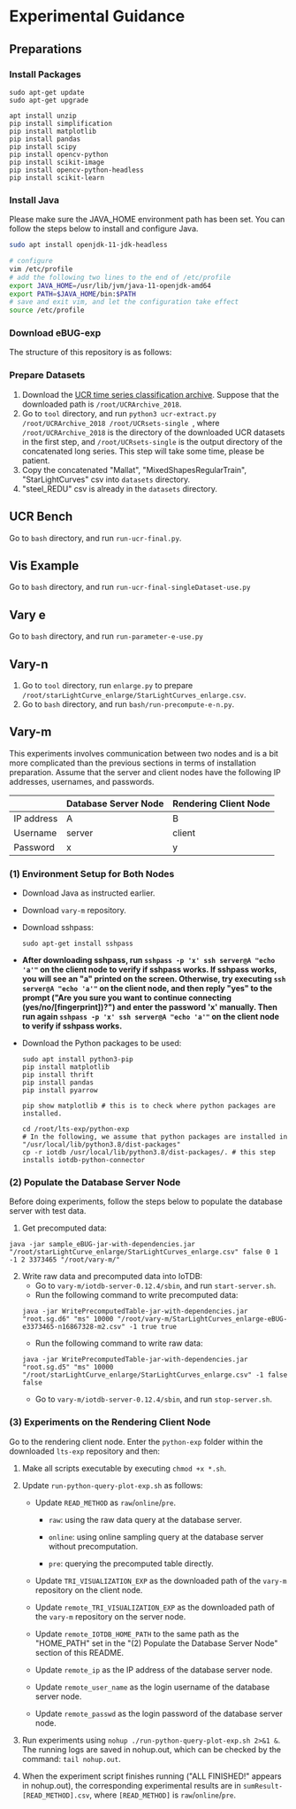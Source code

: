 # Experimental Guidance

## Preparations

### Install Packages

```shell
sudo apt-get update
sudo apt-get upgrade

apt install unzip
pip install simplification
pip install matplotlib
pip install pandas
pip install scipy
pip install opencv-python
pip install scikit-image
pip install opencv-python-headless
pip install scikit-learn
```

### Install Java

Please make sure the JAVA_HOME environment path has been set. You can follow the steps below to install and configure Java.


```bash
sudo apt install openjdk-11-jdk-headless

# configure
vim /etc/profile
# add the following two lines to the end of /etc/profile
export JAVA_HOME=/usr/lib/jvm/java-11-openjdk-amd64
export PATH=$JAVA_HOME/bin:$PATH
# save and exit vim, and let the configuration take effect
source /etc/profile
```

### Download eBUG-exp

The structure of this repository is as follows:


### Prepare Datasets

1.   Download the [UCR time series classification archive](https://www.cs.ucr.edu/%7Eeamonn/time_series_data_2018/). Suppose that the downloaded path is `/root/UCRArchive_2018`.
2.   Go to `tool` directory, and run `python3 ucr-extract.py /root/UCRArchive_2018 /root/UCRsets-single `, where `/root/UCRArchive_2018` is the directory of the downloaded UCR datasets in the first step, and `/root/UCRsets-single` is the output directory of the concatenated long series. This step will take some time, please be patient.
3.   Copy the concatenated "Mallat", "MixedShapesRegularTrain", "StarLightCurves" csv into `datasets` directory.
4.   "steel_REDU" csv is already in the `datasets` directory.

## UCR Bench

Go to `bash` directory, and run `run-ucr-final.py`.

## Vis Example
Go to `bash` directory, and run `run-ucr-final-singleDataset-use.py`


## Vary e
Go to `bash` directory, and run `run-parameter-e-use.py`


## Vary-n
1. Go to `tool` directory, run `enlarge.py` to prepare `/root/starLightCurve_enlarge/StarLightCurves_enlarge.csv`.
2. Go to `bash` directory, and run `bash/run-precompute-e-n.py`.

## Vary-m

This experiments involves communication between two nodes and is a bit more complicated than the previous sections in terms of installation preparation. Assume that the server and client nodes have the following IP addresses, usernames, and passwords.

|            | Database Server Node | Rendering Client Node |
| ---------- | -------------------- | --------------------- |
| IP address | A                    | B                     |
| Username   | server               | client                |
| Password   | x                    | y                     |

### (1) Environment Setup for Both Nodes

-   Download Java as instructed earlier.

-   Download `vary-m` repository.

-   Download sshpass:

    ```shell
    sudo apt-get install sshpass
    ```


-   **After downloading sshpass, run `sshpass -p 'x' ssh server@A "echo 'a'"` on the client node to verify if sshpass works. If sshpass works, you will see an "a" printed on the screen. Otherwise, try executing `ssh server@A "echo 'a'"` on the client node, and then reply "yes" to the prompt ("Are you sure you want to continue connecting (yes/no/[fingerprint])?") and enter the password 'x' manually. Then run again `sshpass -p 'x' ssh server@A "echo 'a'"` on the client node to verify if sshpass works.**

-   Download the Python packages to be used:

    ```shell
    sudo apt install python3-pip
    pip install matplotlib
    pip install thrift
    pip install pandas
    pip install pyarrow
    
    pip show matplotlib # this is to check where python packages are installed. 
    
    cd /root/lts-exp/python-exp
    # In the following, we assume that python packages are installed in "/usr/local/lib/python3.8/dist-packages"
    cp -r iotdb /usr/local/lib/python3.8/dist-packages/. # this step installs iotdb-python-connector
    ```


### (2) Populate the Database Server Node

Before doing experiments, follow the steps below to populate the database server with test data.

1. Get precomputed data:
```shell
java -jar sample_eBUG-jar-with-dependencies.jar "/root/starLightCurve_enlarge/StarLightCurves_enlarge.csv" false 0 1 -1 2 3373465 "/root/vary-m/"
```
2. Write raw data and precomputed data into IoTDB:
    - Go to `vary-m/iotdb-server-0.12.4/sbin`, and run `start-server.sh`.
    - Run the following command to write precomputed data:
    ```shell
   java -jar WritePrecomputedTable-jar-with-dependencies.jar "root.sg.d6" "ms" 10000 "/root/vary-m/StarLightCurves_enlarge-eBUG-e3373465-n16867328-m2.csv" -1 true true
   ```
   - Run the following command to write raw data:
    ```shell
   java -jar WritePrecomputedTable-jar-with-dependencies.jar "root.sg.d5" "ms" 10000 "/root/starLightCurve_enlarge/StarLightCurves_enlarge.csv" -1 false false
   ```
   - Go to `vary-m/iotdb-server-0.12.4/sbin`, and run `stop-server.sh`.


### (3) Experiments on the Rendering Client Node

Go to the rendering client node. Enter the `python-exp` folder within the downloaded `lts-exp` repository and then:

1.   Make all scripts executable by executing `chmod +x *.sh`.

2.   Update `run-python-query-plot-exp.sh` as follows:

     -   Update `READ_METHOD` as `raw`/`online`/`pre`.
         -   `raw`: using the raw data query at the database server.
         
         -   `online`: using online sampling query at the database server without precomputation.

         -   `pre`: querying the precomputed table directly.
         
     -   Update `TRI_VISUALIZATION_EXP` as the downloaded path of the `vary-m` repository on the client node.

     -   Update `remote_TRI_VISUALIZATION_EXP` as the downloaded path of the `vary-m` repository on the server node.

     -   Update `remote_IOTDB_HOME_PATH` to the same path as the "HOME_PATH" set in the "(2) Populate the Database Server Node" section of this README.

     -   Update `remote_ip` as the IP address of the database server node.

     -   Update `remote_user_name` as the login username of the database server node.

     -   Update `remote_passwd` as the login password of the database server node.

3.   Run experiments using `nohup ./run-python-query-plot-exp.sh 2>&1 &`. The running logs are saved in nohup.out, which can be checked by the command: `tail nohup.out`. 

4.   When the experiment script finishes running ("ALL FINISHED!" appears in nohup.out), the corresponding experimental results are in `sumResult-[READ_METHOD].csv`, where `[READ_METHOD]` is `raw`/`online`/`pre`.

